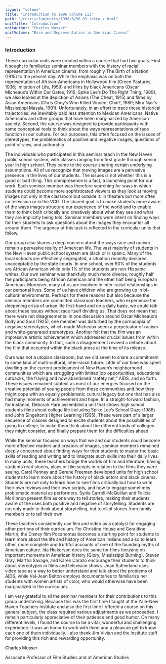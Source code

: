 ```yaml
---
layout: "volume"
title: "Introduction to 1996 Volume III"
path: "/curriculum/units/1996/3/96.03.intro.x.html"
unitTitle: "Introduction"
unitAuthor: "Charles Musser"
unitVolume: "Race and Representation in American Cinema"
---
```

<body>
<h3>
Introduction
</h3>
These curricular units were created within a course that had two goals. First it sought to familiarize seminar members with the history of racial representation in American cinema, from roughly The Birth of a Nation (1915) to the present day. While the emphasis was on both the representation of African-Americans in Hollywood film (Green Pastures, 1936; Imitation of Life, 1959) and films by black Americans (Oscar Micheaux’s Within Our Gates, 1919; Spike Lee’s Do The Right Thing, 1989), we also looked at the depiction of Asians (The Cheat, 1915) and films by Asian Americans (Chris Choy’s Who Killed Vincent Chin?, 1989; Mira Nair’s Mississippi Masala, 1991). Unfortunately, in an effort to trace these historical trajectories, we inevitably paid less attention to Mexican Americans, Native Americans and other groups that have been marginalized by American society. Second, the course was designed to provide participants with some conceptual tools to think about the ways representations of race function in our culture. For our purposes, this often focused on the issues of stereotypes, the problematics of positive and negative images, questions of point of view, and authorship.
<p>
The individuals who participated in this seminar teach in the New Haven public school system, with classes ranging from first grade through senior year in high school. They came to the course sharing certain underlying assumptions. All of us recognize that moving images are a pervasive presence in the lives of our students. The issues is not whether this is a good or bad thing. This omnipresence is a fact, a launching point for our work. Each seminar member was therefore searching for ways in which students could become more sophisticated viewers as they look at moving images not only in the classroom but outside it: in theaters but more often on television or in the VCR. The shared goal is to make students more aware of the ways images structure our experience of the world and to enable them to think both critically and creatively about what they see and what they are implicitly being told. Seminar members were intent on finding ways for their students to ask questions about the images they encounter all around them. The urgency of this task is reflected in the curricular units that follow.
</p>
<p>
Our group also shares a deep concern about the ways race and racism remain a pervasive reality of American life. The vast majority of students in the New Haven public school system are black or Hispanic. Many of the local schools are effectively segregated, a situation recently declared unacceptable by the state courts. In one school, over 90% of the students are African American while only 1% of the students are non-Hispanic whites. Our own seminar was thankfully much more diverse, roughly half the participants being African American and the other half being European American. Moreover, many of us are involved in inter-racial relationships in our personal lives. Some of us have children who are growing up in bi-cultural environments. Perhaps for these reasons but also because the seminar members are committed classroom teachers, who experience the deepening crisis of urban life first-hand and on a daily basis, we could talk about these issues without race itself dividing us. That does not mean that there were not disagreements: in one discussion around Oscar Micheaux’s Body and Soul (1925), one member was disturbed by the cornucopia of negative stereotypes, which made Micheaux seem a perpetuator of racism and white-generated stereotypes. Another felt that the film was an impressive artistic achievement which addressed crucial issues from within the black community. In fact, such a disagreement revived a debate about the film that occurred within the black press at the time of its release.
</p>
<p>
Ours was not a utopian classroom, but we did seem to share a commitment to some kind of multi-cultural, inter-racial future. Little of our time was spent dwelling on the current predicament of New Haven’s neighborhood communities which are struggling with limited job opportunities, educational cutbacks, the fraying and now abandoned “safety net,” AIDS, and so forth. These issues remained subtext as most of our energies focused on the creative potential of young people from these communities and how they might cope with an equally problematic cultural legacy but one that has also had many moments of achievement and hope. In a straight-forward fashion, for instance, Deborah Hare assembled a unit that shows high school students films about college life including Spike Lee’s School Daze (1988) and John Singelton’s Higher Learning (1995). These were part of a larger sequence of classes designed to excite students about the possibilities of going to college, to make them think about the different kinds of colleges they might consider, and finally prepare them for the difficulties ahead.
</p>
<p>
While the seminar focused on ways that we and our students could become more effective readers and creators of images, seminar members remained deeply concerned about finding ways for their students to master the basic skills of reading and writing and to integrate such skills into their daily lives. In many units, these teachers bridge the worlds of film and literature, having students read stories, plays or film scripts in relation to the films they were seeing. Carol Penney and Gerene Freeman developed units for high school students to learn more about the history of black actors and black cinema. Students are not only to learn how to see films critically but how to write their own reviews and their own scripts, and how to engage sometimes problematic material as performers. Synia Carroll-McQuillan and Felicia McKinnon present film as one way to tell stories, making their students aware of the uses both positive and negative of storytelling. Students are not only made to think about storytelling, but to elicit stories from family members or to tell their own.
</p>
<p>
These teachers consistently use film and video as a catalyst for engaging other portions of their curriculum. For Christine House and Geraldine Martin, the Disney film Pocahontas becomes a starting point for students to learn more about the life and history of American Indians and also to learn other, more complete and truthful accounts of one of the founding myths of American culture. Ida Hickerson does the same for films focusing on important moments in American history (Glory, Mississippi Burning). Steven Gray, Martha Savage, and Karen Carazo encourage their students to think about stereotypes in films and television shows. Jean Sutherland uses video tape as a way to better understand and talk about the problems of AIDS, while Val-Jean Belton employs documentaries to familiarize her students with women artists of color, who would otherwise have been marginalized in the curriculum.
</p>
<p>
I am very grateful to all the seminar members for their contributions to this group undertaking. Because this was the first time I taught at the Yale-New Haven Teachers Institute and also the first time I offered a course on this general subject, the class required various adjustments as we proceeded. I remain particularly appreciative of their patience and good humor. On many different levels, I found the course to be a vital, wonderful and challenging experience. It was an honor to work with them and a pleasure get to know each one of them individually. I also thank Jim Vivian and the Institute staff for providing this rich and rewarding opportunity.
</p>
<p>
Charles Musser
</p>
<p>
Associate Professor of Film Studies and of American Studies
</p>
</body>
